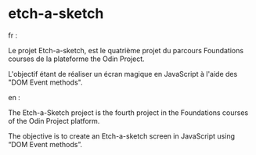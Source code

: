 # etch-a-sketch

fr :

Le projet Etch-a-sketch, est le quatrième projet du parcours Foundations courses de la plateforme the Odin Project. 

L'objectif étant de réaliser un écran magique en JavaScript à l'aide des "DOM Event methods".

en : 

The Etch-a-Sketch project is the fourth project in the Foundations courses of the Odin Project platform.

The objective is to create an Etch-a-sketch screen in JavaScript using “DOM Event methods”.